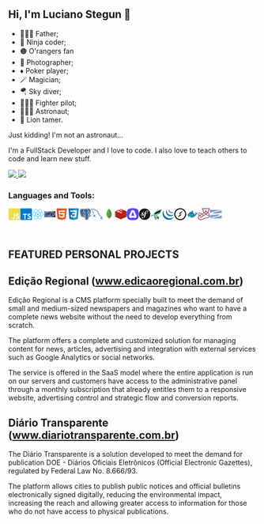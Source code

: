 ## Hi, I'm Luciano Stegun 👋


- 🧔🏻‍♂️ Father;
- 🥷 Ninja coder;
- 🟠 O'rangers fan
- 📸 Photographer;
- ♦️ Poker player;
- 🪄 Magician;
- 🪂 Sky diver;
- 👨🏻‍✈️ Fighter pilot;
- 🧑🏻‍🚀 Astronaut;
- 🦁 Lion tamer.

Just kidding! I'm not an astronaut...

I'm a FullStack Developer and I love to code. I also love to teach others to code and learn new stuff.

<div align="center" style="display: flex">
  <a href="https://github.com/lucianostegun">
  <img height="220em" src="https://github-readme-stats.vercel.app/api?username=lucianostegun&show_icons=true&theme=dracula&include_all_commits=true&count_private=true"/>
  <img height="220em" src="https://github-readme-stats.vercel.app/api/top-langs/?username=lucianostegun&layout=compact&langs_count=10&theme=dracula"/>
  </a>
</div>
  
### Languages and Tools:
<img align="left" alt="LucianoStegun-Js" width="24" src="https://raw.githubusercontent.com/devicons/devicon/master/icons/javascript/javascript-plain.svg" />
<img align="left" alt="LucianoStegun-Ts" width="24" src="https://raw.githubusercontent.com/devicons/devicon/master/icons/typescript/typescript-plain.svg" />
<img align="left" alt="LucianoStegun-React" width="24" src="https://raw.githubusercontent.com/devicons/devicon/master/icons/react/react-original.svg" />
<img align="left" alt="LucianoStegun-PHP" width="24" src="https://raw.githubusercontent.com/devicons/devicon/master/icons/php/php-original.svg" />
<img align="left" alt="LucianoStegun-HTML" width="24" src="https://raw.githubusercontent.com/devicons/devicon/master/icons/html5/html5-original.svg" />
<img align="left" alt="LucianoStegun-CSS" width="24" src="https://raw.githubusercontent.com/devicons/devicon/master/icons/css3/css3-original.svg" />
<img align="left" alt="LucianoStegun-Postgresql" width="24" src="https://raw.githubusercontent.com/devicons/devicon/master/icons/postgresql/postgresql-original.svg" />
<img align="left" alt="LucianoStegun-MySql" width="24" src="https://raw.githubusercontent.com/devicons/devicon/master/icons/mysql/mysql-original.svg" />
<img align="left" alt="LucianoStegun-MongoDb" width="24" src="https://raw.githubusercontent.com/devicons/devicon/master/icons/mongodb/mongodb-original.svg" />
<img align="left" alt="LucianoStegun-Redis" width="24" src="https://raw.githubusercontent.com/devicons/devicon/master/icons/redis/redis-original.svg" />
<img align="left" alt="LucianoStegun-AdonisJs" width="24" src="https://raw.githubusercontent.com/devicons/devicon/master/icons/adonisjs/adonisjs-original.svg" />
<img align="left" alt="LucianoStegun-Symfony" width="24" src="https://raw.githubusercontent.com/devicons/devicon/master/icons/symfony/symfony-original.svg" />
<img align="left" alt="LucianoStegun-Phalcon" width="24" src="https://raw.githubusercontent.com/devicons/devicon/master/icons/phalcon/phalcon-original.svg" />
<img align="left" alt="LucianoStegun-jQuery" width="24" src="https://raw.githubusercontent.com/devicons/devicon/master/icons/jquery/jquery-original.svg" />
<img align="left" alt="LucianoStegun-SocketIo" width="24" src="https://raw.githubusercontent.com/devicons/devicon/master/icons/socketio/socketio-original.svg" />
<img align="left" alt="LucianoStegun-Docker" width="24" src="https://raw.githubusercontent.com/devicons/devicon/master/icons/docker/docker-original.svg" />
<img align="left" alt="LucianoStegun-Jest" width="24" src="https://raw.githubusercontent.com/devicons/devicon/master/icons/jest/jest-plain.svg" />
<img align="left" alt="LucianoStegun-Subversion" width="24" src="https://raw.githubusercontent.com/devicons/devicon/master/icons/subversion/subversion-original.svg" />


<br/>
<br/>
<br/>

## FEATURED PERSONAL PROJECTS


## Edição Regional (www.edicaoregional.com.br)
Edição Regional is a CMS platform specially built to meet the demand of small and medium-sized newspapers and magazines who want to have a complete news website without the need to develop everything from scratch.

The platform offers a complete and customized solution for managing content for news, articles, advertising and integration with external services such as Google Analytics or social networks.

The service is offered in the SaaS model where the entire application is run on our servers and customers have access to the administrative panel through a monthly subscription that already entitles them to a responsive website, advertising control and strategic flow and conversion reports.

## Diário Transparente (www.diariotransparente.com.br)
The Diário Transparente is a solution developed to meet the demand for publication DOE - Diários Oficiais Eletrônicos (Official Electronic Gazettes), regulated by Federal Law No. 8.666/93.

The platform allows cities to publish public notices and official bulletins electronically signed digitally, reducing the environmental impact, increasing the reach and allowing greater access to information for those who do not have access to physical publications.
